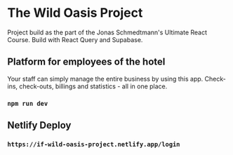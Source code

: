 # The Wild Oasis Project

Project build as the part of the Jonas Schmedtmann's Ultimate React Course.
Build with React Query and Supabase. 

## Platform for employees of the hotel 

Your staff can simply manage the entire business by using this app. Check-ins, check-outs, billings and statistics - all in one place.

### `npm run dev`

## Netlify Deploy

### `https://if-wild-oasis-project.netlify.app/login`
